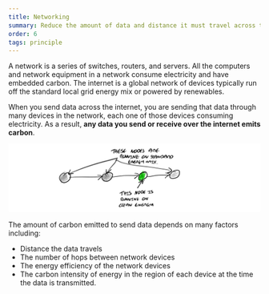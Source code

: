 ```yaml
---
title: Networking
summary: Reduce the amount of data and distance it must travel across the network
order: 6
tags: principle
---
```


A network is a series of switches, routers, and servers. All the computers and network equipment in a network consume electricity and have embedded carbon. The internet is a global network of devices typically run off the standard local grid energy mix or powered by renewables.

When you send data across the internet, you are sending that data through many devices in the network, each one of those devices consuming electricity. As a result, **any data you send or receive over the internet emits carbon**.

![alt_text](/images/principles/networking-1.png "Nodes in a network run on different energy mixes")

The amount of carbon emitted to send data depends on many factors including:

*   Distance the data travels
*   The number of hops between network devices
*   The energy efficiency of the network devices
*   The carbon intensity of energy in the region of each device at the time the data is transmitted.
